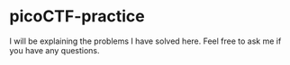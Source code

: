 # picoCTF-practice
I will be explaining the problems I have solved here. Feel free to ask me if you have any questions.

